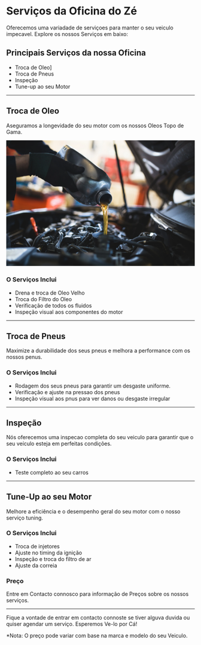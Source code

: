 # Serviços da Oficina do Zé

 Oferecemos uma variadade de serviçoes para manter o seu veiculo impecavel. Explore os nossos Serviços em baixo:

## Principais Serviços da nossa Oficina

- Troca de Oleo]
- Troca de Pneus
- Inspeção
- Tune-up ao seu Motor

---

## Troca de Oleo

Aseguramos a longevidade do seu motor com os nossos Oleos Topo de Gama.

![Troca de Óleo](/static/img/troca-de-oleo.webp)

### O Serviços Inclui 

- Drena e troca de Oleo Velho
- Troca do Filtro do Oleo
- Verificação de todos os fluidos
- Inspeção visual aos componentes do motor

---

## Troca de Pneus

Maximize a durabilidade dos seus pneus e melhora a performance com os nossos penus.

### O Serviços Inclui 

- Rodagem dos seus pneus para garantir um desgaste uniforme.
- Verificação e ajuste na pressao dos pneus
- Inspeção visual aos pnus para ver danos ou desgaste irregular

---

## Inspeção

Nós oferecemos uma inspecao completa do seu veiculo para garantir que o seu veículo esteja em perfeitas condições. 

### O Serviços Inclui 

- Teste completo ao seu carros

---

## Tune-Up ao seu Motor

Melhore a eficiência e o desempenho geral do seu motor com o nosso serviço tuning.

### O Serviços Inclui 

- Troca de injetores
- Ajuste no timing da ignição
- Inspeção e troca do filtro de ar
- Ajuste da correia

### Preço

Entre em Contacto connosco para informação de Preços sobre os nossos serviços.

---

Fique a vontade de entrar em contacto connoste se tiver alguva duvida ou quiser agendar um serviço. Esperemos Ve-lo por Cá!

*Nota: O preço pode variar com base na marca e modelo do seu Veiculo.
